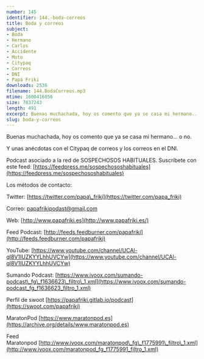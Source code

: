 ```yaml
---
number: 145
identifier: 144.-boda-correos
title: Boda y correos
subject:
- Boda
- Hermano
- Carlos
- Accidente
- Moto
- Citypaq
- Correos
- DNI
- Papá Friki
downloads: 2536
filename: 144.BodaCorreos.mp3
mtime: 1600416056
size: 7837243
length: 491
excerpt: Buenas muchachada, hoy os comento que ya se casa mi hermano... o no. Y unas anecdotas con el citypaq de correos y los correos en el dni.
slug: boda-y-correos
---
```

Buenas muchachada, hoy os comento que ya se casa mi hermano... o no.

Y unas anécdotas con el Citypaq de correos y los correos en el DNI.

Podcast asociado a la red de SOSPECHOSOS HABITUALES. Suscríbete con este feed: [https://feedpress.me/sospechososhabituales](https://feedpress.me/sospechososhabituales)

Los métodos de contacto:

Twitter: [https://twitter.com/papa\_friki](https://twitter.com/papa_friki)

Correo: [papafrikipodast@gmail.com](https://archive.org/details/papafrikipodast@gmail.com)

Web: [http://www.papafriki.es](http://www.papafriki.es/)

Feed Podcast: [http://feeds.feedburner.com/papafriki](http://feeds.feedburner.com/papafriki)

YouTube: [https://www.youtube.com/channel/UCAl-ql8V1IUZKYYLhhUVCYw](https://www.youtube.com/channel/UCAl-ql8V1IUZKYYLhhUVCYw)

Sumando Podcast: [https://www.ivoox.com/sumando-podcast\_fg\_f1636623\_filtro\_1.xml](https://www.ivoox.com/sumando-podcast_fg_f1636623_filtro_1.xml)

Perfil de swoot [https://papafriki.gitlab.io/podcast](https://swoot.com/papafriki)

MaratonPod [https://www.maratonpod.es](https://archive.org/details/www.maratonpod.es)

Feed Maratonpod [http://www.ivoox.com/maratonpod\_fg\_f1775991\_filtro\_1.xml](http://www.ivoox.com/maratonpod_fg_f1775991_filtro_1.xml)